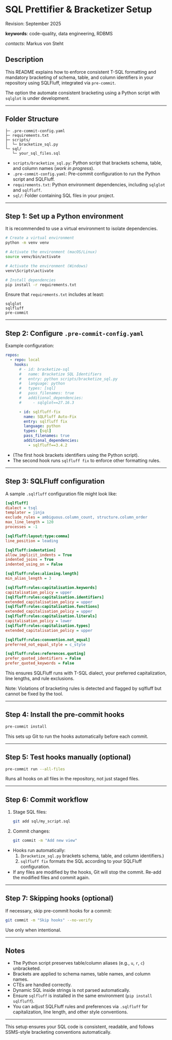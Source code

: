 # SQL Prettifier & Bracketizer Setup

Revision: September 2025

**keywords**: code-quality, data engineering, RDBMS

*contacts*: Markus von Steht

## Description

This README explains how to enforce consistent T-SQL formatting and mandatory bracketing of schema, table, and column identifiers in your repository using  SQLFluff, integrated via `pre-commit`.

The option the automate consistent bracketing using a Python script with `sqlglot` is under development.

---

## Folder Structure

```config
├─ .pre-commit-config.yaml
├─ requirements.txt
├─ scripts/
│  └─ bracketize_sql.py
└─ sql/
   └─ your_sql_files.sql
```

- `scripts/bracketize_sql.py`: Python script that brackets schema, table, and column names (*work in progress*).
- `.pre-commit-config.yaml`: Pre-commit configuration to run the Python script and SQLFluff.
- `requirements.txt`: Python environment dependencies, including `sqlglot` and `sqlfluff`.
- `sql/`: Folder containing SQL files in your project.

---

## Step 1: Set up a Python environment

It is recommended to use a virtual environment to isolate dependencies.

```bash
# Create a virtual environment
python -m venv venv

# Activate the environment (macOS/Linux)
source venv/bin/activate

# Activate the environment (Windows)
venv\Scripts\activate

# Install dependencies
pip install -r requirements.txt
```

Ensure that `requirements.txt` includes at least:

```config
sqlglot
sqlfluff
pre-commit
```

---

## Step 2: Configure `.pre-commit-config.yaml`

Example configuration:

```yaml
repos:
  - repo: local
    hooks:
      # - id: bracketize-sql
      #   name: Bracketize SQL Identifiers
      #   entry: python scripts/bracketize_sql.py
      #   language: python
      #   types: [sql]
      #   pass_filenames: true
      #   additional_dependencies:
      #     - sqlglot==27.16.3

      - id: sqlfluff-fix
        name: SQLFluff Auto-Fix
        entry: sqlfluff fix
        language: python
        types: [sql]
        pass_filenames: true
        additional_dependencies:
          - sqlfluff==3.4.2
```

- (The first hook brackets identifiers using the Python script).
- The second hook runs `sqlfluff fix` to enforce other formatting rules.

---

## Step 3: SQLFluff configuration

A sample `.sqlfluff` configuration file might look like:

```ini
[sqlfluff]
dialect = tsql
templater = jinja
exclude_rules = ambiguous.column_count, structure.column_order
max_line_length = 120
processes = -1

[sqlfluff:layout:type:comma]
line_position = leading

[sqlfluff:indentation]
allow_implicit_indents = True
indented_joins = True
indented_using_on = False

[sqlfluff:rules:aliasing.length]
min_alias_length = 3

[sqlfluff:rules:capitalisation.keywords]
capitalisation_policy = upper
[sqlfluff:rules:capitalisation.identifiers]
extended_capitalisation_policy = upper
[sqlfluff:rules:capitalisation.functions]
extended_capitalisation_policy = upper
[sqlfluff:rules:capitalisation.literals]
capitalisation_policy = lower
[sqlfluff:rules:capitalisation.types]
extended_capitalisation_policy = upper

[sqlfluff:rules:convention.not_equal]
preferred_not_equal_style = c_style

[sqlfluff:rules:references.quoting]
prefer_quoted_identifiers = False
prefer_quoted_keywords = False
```

This ensures SQLFluff runs with T-SQL dialect, your preferred capitalization, line lengths, and rule exclusions.

Note: Violations of bracketing rules is detected and flagged by sqlfluff but cannot be fixed by the tool.

---

## Step 4: Install the pre-commit hooks

```bash
pre-commit install
```

This sets up Git to run the hooks automatically before each commit.

---

## Step 5: Test hooks manually (optional)

```bash
pre-commit run --all-files
```

Runs all hooks on all files in the repository, not just staged files.

---

## Step 6: Commit workflow

1. Stage SQL files:

    ```bash
    git add sql/my_script.sql
    ```

2. Commit changes:

    ```bash
    git commit -m "Add new view"
    ```

- Hooks run automatically:
  1. (`bracketize_sql.py` brackets schema, table, and column identifiers.)
  2. `sqlfluff fix` formats the SQL according to your SQLFluff configuration.
- If any files are modified by the hooks, Git will stop the commit. Re-add the modified files and commit again.

---

## Step 7: Skipping hooks (optional)

If necessary, skip pre-commit hooks for a commit:

```bash
git commit -m "Skip hooks" --no-verify
```

Use only when intentional.

---

## Notes

- The Python script preserves table/column aliases (e.g., `u`, `r`, `c`) unbracketed.
- Brackets are applied to schema names, table names, and column names.
- CTEs are handled correctly.
- Dynamic SQL inside strings is not parsed automatically.
- Ensure `sqlfluff` is installed in the same environment (`pip install sqlfluff`).
- You can adjust SQLFluff rules and preferences via `.sqlfluff` for capitalization, line length, and other style conventions.

---

This setup ensures your SQL code is consistent, readable, and follows SSMS-style bracketing conventions automatically.
